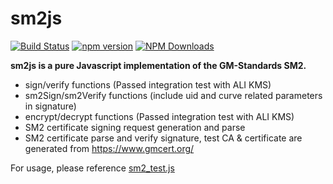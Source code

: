 # sm2js
[![Build Status](https://travis-ci.org/emmansun/sm2js.svg?branch=main)](https://travis-ci.org/emmansun/sm2js)
[![npm version](https://badge.fury.io/js/gmsm-sm2js.svg)](https://badge.fury.io/js/gmsm-sm2js)
[![NPM Downloads][npm-downloads-image]][npm-url]

**sm2js is a pure Javascript implementation of the GM-Standards SM2.**

- sign/verify functions (Passed integration test with ALI KMS)
- sm2Sign/sm2Verify functions (include uid and curve related parameters in signature)
- encrypt/decrypt functions (Passed integration test with ALI KMS)
- SM2 certificate signing request generation and parse
- SM2 certificate parse and verify signature, test CA & certificate are generated from https://www.gmcert.org/


For usage, please reference [sm2_test.js](https://github.com/emmansun/sm2js/blob/master/src/sm2_test.js "sm2_test.js")

[npm-downloads-image]: https://badgen.net/npm/dm/gmsm-sm2js
[npm-url]: https://npmjs.org/package/gmsm-sm2js
